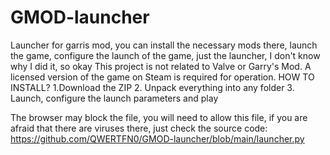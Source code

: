 # GMOD-launcher
Launcher for garris mod, you can install the necessary mods there, launch the game, configure the launch of the game, just the launcher, I don't know why I did it, so okay
This project is not related to Valve or Garry's Mod. A licensed version of the game on Steam is required for operation.
HOW TO INSTALL?
1.Download the ZIP 
2. Unpack everything into any folder
3. Launch, configure the launch parameters and play

The browser may block the file, you will need to allow this file, if you are afraid that there are viruses there, just check the source code: https://github.com/QWERTFN0/GMOD-launcher/blob/main/launcher.py
